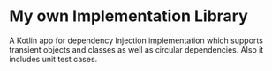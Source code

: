 # My own Implementation Library 
A Kotlin app for dependency Injection implementation which supports transient objects and classes as well as circular dependencies. Also it includes unit test cases.

